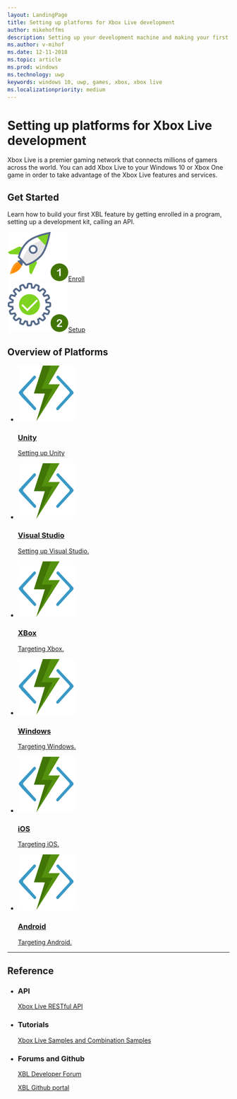 ```yaml
---
layout: LandingPage
title: Setting up platforms for Xbox Live development
author: mikehoffms
description: Setting up your development machine and making your first API call when using various development environments or targeting various operating systems.
ms.author: v-mihof
ms.date: 12-11-2018
ms.topic: article
ms.prod: windows
ms.technology: uwp
keywords: windows 10, uwp, games, xbox, xbox live
ms.localizationpriority: medium
---
```


<h1>Setting up platforms for Xbox Live development</h1>
<p>Xbox Live is a premier gaming network that connects millions of gamers across the world. You can add Xbox Live to your Windows 10 or Xbox One game in order to take advantage of the Xbox Live features and services.</p>

<h2>Get Started</h2>
<p>Learn how to build your first XBL feature by getting enrolled in a program, setting up a development kit, calling an API.</p>
<div class="ico48Case halfStack">
    <div class="ico48Link"><a href=""><img src="images/common/enroll_step1_icon.svg"><span>Enroll</span></a></div>
    <div class="ico48Link"><a href=""><img src="images/common/setup_step2_icon.svg"><span>Setup</span></a></div>
</div>

<h2>Overview of Platforms</h2>
<ul class="cardsF panelContent cols cols2">
    <li>
        <a href="platforms/unity-platform.md">
        <div class="cardSize">
            <div class="cardPadding">
                <div class="card">
                    <div class="cardImageOuter">
                        <div class="cardImage">
                            <img src="images/common/xbl_real_time_activity_placeholder.svg" alt="Unity" />
                        </div>
                    </div>
                    <div class="cardText">
                        <h3>Unity</h3>
                        <p>Setting up Unity</p>
                    </div>
                </div>
            </div>
        </div>
        </a>
    </li>
    <li>
        <a href="platforms/visual-studio-platform.md">
        <div class="cardSize">
            <div class="cardPadding">
                <div class="card">
                    <div class="cardImageOuter">
                        <div class="cardImage">
                            <img src="images/common/xbl_real_time_activity_placeholder.svg" alt="Visual Studio" />
                        </div>
                    </div>
                    <div class="cardText">
                        <h3>Visual Studio</h3>
                        <p>Setting up Visual Studio.</p>
                    </div>
                </div>
            </div>
        </div>
        </a>
    </li>
    <li>
        <a href="platforms/xbox-platform.md">
        <div class="cardSize">
            <div class="cardPadding">
                <div class="card">
                    <div class="cardImageOuter">
                        <div class="cardImage">
                            <img src="images/common/xbl_real_time_activity_placeholder.svg" alt="XBox" />
                        </div>
                    </div>
                    <div class="cardText">
                        <h3>XBox</h3>
                        <p>Targeting Xbox.</p>
                    </div>
                </div>
            </div>
        </div>
        </a>
    </li>
    <li>
        <a href="platforms/windows-platform.md">
        <div class="cardSize">
            <div class="cardPadding">
                <div class="card">
                    <div class="cardImageOuter">
                        <div class="cardImage">
                            <img src="images/common/xbl_real_time_activity_placeholder.svg" alt="Windows" />
                        </div>
                    </div>
                    <div class="cardText">
                        <h3>Windows</h3>
                        <p>Targeting Windows.</p>
                    </div>
                </div>
            </div>
        </div>
        </a>
    </li>
    <li>
        <a href="platforms/ios-platform.md">
        <div class="cardSize">
            <div class="cardPadding">
                <div class="card">
                    <div class="cardImageOuter">
                        <div class="cardImage">
                            <img src="images/common/xbl_real_time_activity_placeholder.svg" alt="iOS" />
                        </div>
                    </div>
                    <div class="cardText">
                        <h3>iOS</h3>
                        <p>Targeting iOS.</p>
                    </div>
                </div>
            </div>
        </div>
        </a>
    </li>
    <li>
        <a href="platforms/android-platform.md">
        <div class="cardSize">
            <div class="cardPadding">
                <div class="card">
                    <div class="cardImageOuter">
                        <div class="cardImage">
                            <img src="images/common/xbl_real_time_activity_placeholder.svg" alt="Android" />
                        </div>
                    </div>
                    <div class="cardText">
                        <h3>Android</h3>
                        <p>Targeting Android.</p>
                    </div>
                </div>
            </div>
        </div>
        </a>
    </li>
</ul>

<hr>
<h2>Reference</h2>
<ul class="panelContent cardsW">
    <li>
        <div class="cardSize">
            <div class="cardPadding">
                <div class="card">
                    <div class="cardText">
                        <h3>API</h3>
                        <p><a href="xbox-live-rest/TOC.md" data-linktype="relative-path">Xbox Live RESTful API</a></p>
                    </div>
                </div>
            </div>
        </div>
    </li>
    <li>
        <div class="cardSize">
            <div class="cardPadding">
                <div class="card">
                    <div class="cardText">
                        <h3>Tutorials</h3>
                        <p><a href="samples.md" data-linktype="relative-path">Xbox Live Samples and Combination Samples</a></p>
                     </div>
                </div>
            </div>
        </div>
    </li>
    <li>
        <div class="cardSize">
            <div class="cardPadding">
                <div class="card">
                    <div class="cardText">
                        <h3>Forums and Github </h3>
                        <p><a href="https://forums.xboxlive.com/index.html" data-linktype="absolute-path">XBL Developer Forum</a></p>
                        <p><a href="https://github.com/Microsoft/xbox-live-api" data-linktype="absolute-path">XBL Github portal</a></p>
                     </div>
                </div>
            </div>
        </div>
    </li>
</ul>
